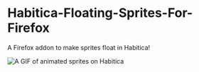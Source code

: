 # Habitica-Floating-Sprites-For-Firefox

A Firefox addon to make sprites float in Habitica!


![A GIF of animated sprites on Habitica](https://upchur.ch/piwigo/upload/2021/07/14/20210714121548-c190aa7b.gif)
